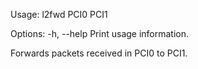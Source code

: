 Usage:
  l2fwd PCI0 PCI1

Options:
  -h, --help    Print usage information.

Forwards packets received in PCI0 to PCI1.
